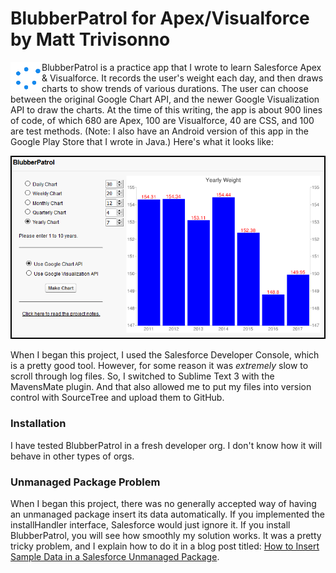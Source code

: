# BlubberPatrol for Apex/Visualforce by Matt Trivisonno
<p>
<img height="50" width="50" align="left" src="https://github.com/MattTriv/blubberpatrol-apex/blob/master/src/staticresources/BPWaitGIF.resource">
BlubberPatrol is a practice app that I wrote to learn Salesforce Apex &amp; Visualforce. It records the user's weight each day, and then draws charts to show trends of various durations. The user can choose between the original Google Chart API, and the newer Google Visualization API to draw the charts. At the time of this writing, the app is about 900 lines of code, of which 680 are Apex, 100 are Visualforce, 40 are CSS, and 100 are test methods. (Note: I also have an Android version of this app in the Google Play Store that I wrote in Java.) Here's what it looks like:
</p>

<p align="center">
<img src="https://github.com/MattTriv/blubberpatrol-apex/blob/master/src/staticresources/Screenshot.png">
</p>

<p>
When I began this project, I used the Salesforce Developer Console, which is a pretty good tool. However, for some reason it was <i>extremely</i> slow to scroll through log files. So, I switched to Sublime Text 3 with the MavensMate plugin. And that also allowed me to put my files into version control with SourceTree and upload them to GitHub.
</p>

<h3>Installation</h3>
I have tested BlubberPatrol in a fresh developer org. I don't know how it will behave in other types of orgs.

<h3>Unmanaged Package Problem</h3>
When I began this project, there was no generally accepted way of having an unmanaged package insert its data automatically. If you implemented the installHandler interface, Salesforce would just ignore it. If you install BlubberPatrol, you will see how smoothly my solution works. It was a pretty tricky problem, and I explain how to do it in a blog post titled: <a href="http://www.trivisonno.com/programming/sfdc-unmanaged-package" target="_blank">How to Insert Sample Data in a Salesforce Unmanaged Package</a>.
